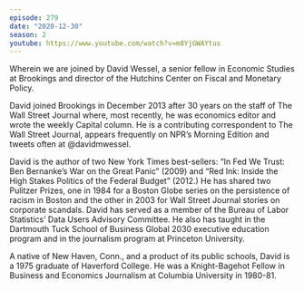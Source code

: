 ```yaml
---
episode: 279
date: "2020-12-30"
season: 2
youtube: https://www.youtube.com/watch?v=m8YjGWAYtus
---
```

Wherein we are joined by David Wessel, a senior fellow in Economic Studies at Brookings and director of the Hutchins Center on Fiscal and Monetary Policy.

David joined Brookings in December 2013 after 30 years on the staff of The Wall Street Journal where, most recently, he was economics editor and wrote the weekly Capital column.  He is a contributing correspondent to The Wall Street Journal, appears frequently on NPR’s Morning Edition and tweets often at @davidmwessel.

David is the author of two New York Times best-sellers: “In Fed We Trust: Ben Bernanke’s War on the Great Panic” (2009)  and “Red Ink: Inside the High Stakes Politics of the Federal Budget” (2012.)   He has shared two Pulitzer Prizes, one in 1984 for a Boston Globe series on the persistence of racism in Boston and the other in 2003 for Wall Street Journal stories on corporate scandals. David has served as a member of the Bureau of Labor Statistics’ Data Users Advisory Committee. He also has taught in the Dartmouth Tuck School of Business Global 2030 executive education program and in the journalism program at Princeton University.

A native of New Haven, Conn., and a product of its public schools, David is a 1975 graduate of Haverford College.  He was a Knight-Bagehot Fellow in Business and Economics Journalism at Columbia University in 1980-81.

